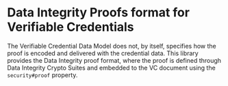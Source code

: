 # Data Integrity Proofs format for Verifiable Credentials

The Verifiable Credential Data Model does not, by itself, specifies how the
proof is encoded and delivered with the credential data.
This library provides the Data Integrity proof format, where the proof
is defined through Data Integrity Crypto Suites and embedded to the 
VC document using the `security#proof` property.